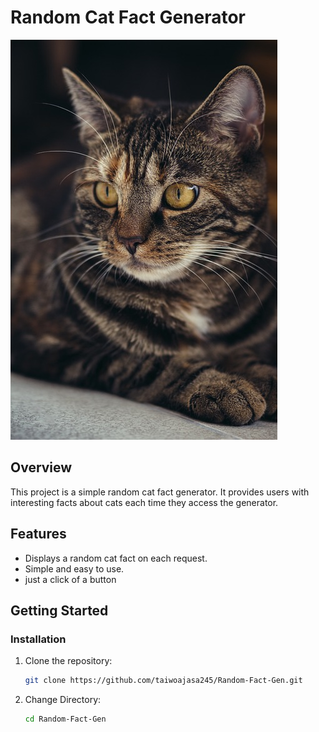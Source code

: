 # Random Cat Fact Generator

![Cat](/img/cat-3523992_640.jpg)

## Overview

This project is a simple random cat fact generator. It provides users with interesting facts about cats each time they access the generator.

## Features

- Displays a random cat fact on each request.
- Simple and easy to use.
- just a click of a button 


## Getting Started


### Installation

1. Clone the repository:

   ```bash
   git clone https://github.com/taiwoajasa245/Random-Fact-Gen.git
2. Change Directory:

   ```bash
   cd Random-Fact-Gen

